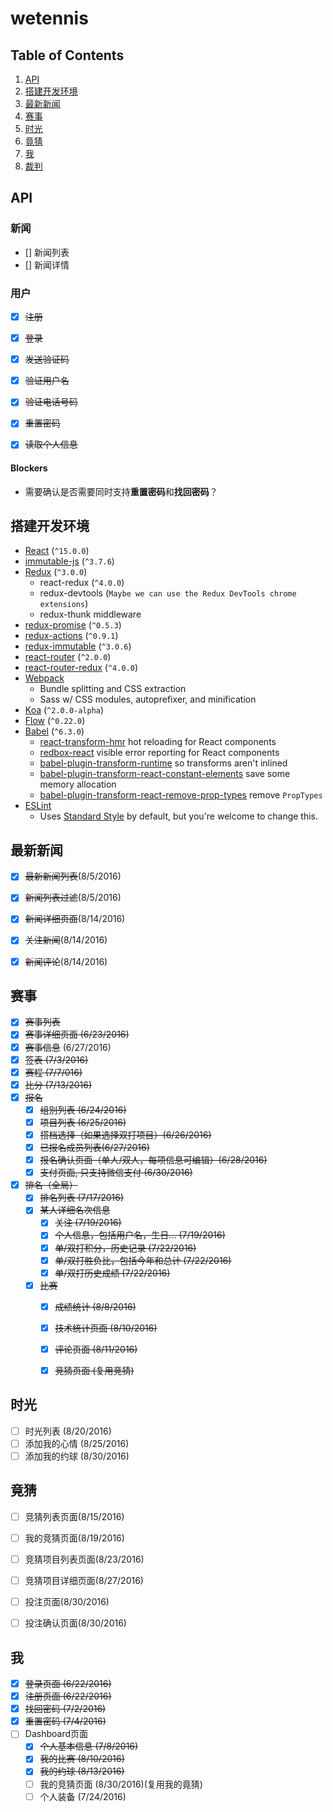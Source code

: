 wetennis
=============================

Table of Contents
-----------------
1. [API](#api)
1. [搭建开发环境](#setup-dev-env)
1. [最新新闻](#latest-news)
1. [赛事](#event)
1. [时光](#time)
1. [竟猜](#guess)
1. [我](#me)
1. [裁判](#裁判)

<!-- |Task|Description|Time|Progress|
|---|---|---|---|
|搭建开发环境|||Done|
|最新新闻|||Done|
|赛事|||70%|
|时光||70%|
|竟猜|||70%|
|我||||90%|
|裁判||||| -->

<a name='api'>API</a>
---------------------

### 新闻

- [] 新闻列表
- [] 新闻详情

### 用户

- [x] ~~注册~~

- [x] ~~登录~~

- [x] ~~发送验证码~~

- [x] ~~验证用户名~~

- [x] ~~验证电话号码~~

- [x] ~~重置密码~~

- [x] ~~读取个人信息~~


#### Blockers

- 需要确认是否需要同时支持**重置密码**和**找回密码**？

<a name='setup-dev-env'>搭建开发环境</a>
--------------------------------------

* [React](https://github.com/facebook/react) (`^15.0.0`)
* [immutable-js](https://github.com/facebook/immutable-js) (`^3.7.6`)
* [Redux](https://github.com/rackt/redux) (`^3.0.0`)
  * react-redux (`^4.0.0`)
  * redux-devtools (`Maybe we can use the Redux DevTools chrome extensions`)
  * redux-thunk middleware
* [redux-promise](https://github.com/acdlite/redux-promise) (`^0.5.3`)
* [redux-actions](https://github.com/acdlite/redux-actions) (`^0.9.1`)
* [redux-immutable](https://github.com/gajus/redux-immutable) (`^3.0.6`)
* [react-router](https://github.com/rackt/react-router) (`^2.0.0`)
* [react-router-redux](https://github.com/rackt/react-router-redux) (`^4.0.0`)
* [Webpack](https://github.com/webpack/webpack)
  * Bundle splitting and CSS extraction
  * Sass w/ CSS modules, autoprefixer, and minification
* [Koa](https://github.com/koajs/koa) (`^2.0.0-alpha`)
* [Flow](http://flowtype.org/) (`^0.22.0`)
* [Babel](https://github.com/babel/babel) (`^6.3.0`)
  * [react-transform-hmr](https://github.com/gaearon/react-transform-hmr) hot reloading for React components
  * [redbox-react](https://github.com/KeywordBrain/redbox-react) visible error reporting for React components
  * [babel-plugin-transform-runtime](https://www.npmjs.com/package/babel-plugin-transform-runtime) so transforms aren't inlined
  * [babel-plugin-transform-react-constant-elements](https://babeljs.io/docs/plugins/transform-react-constant-elements/) save some memory allocation
  * [babel-plugin-transform-react-remove-prop-types](https://github.com/oliviertassinari/babel-plugin-transform-react-remove-prop-types) remove `PropTypes`
* [ESLint](http://eslint.org)
  * Uses [Standard Style](https://github.com/feross/standard) by default, but you're welcome to change this.


<a name='latest-news'>最新新闻</a>
---------------------------------

- [x] ~~最新新闻列表~~(8/5/2016)
- [x] ~~新闻列表过滤~~(8/5/2016)
- [x] ~~新闻详细页面~~(8/14/2016)
- [x] ~~关注新闻~~(8/14/2016)
- [x] ~~新闻评论~~(8/14/2016)


<a name='event'>赛事</a>
-----------------------

- [x] ~~赛事列表~~
- [x] ~~赛事详细页面 (6/23/2016)~~
- [x] ~~赛事信息~~ (6/27/2016)
- [x] ~~签表 (7/3/2016)~~
- [x] ~~赛程 (7/7/016)~~
- [x] ~~比分 (7/13/2016)~~
- [x] ~~报名~~
  - [x] ~~组别列表 (6/24/2016)~~
  - [x] ~~项目列表 (6/25/2016)~~
  - [x] ~~搭档选择（如果选择双打项目）(6/26/2016)~~
  - [x] ~~已报名成员列表(6/27/2016)~~
  - [x] ~~报名确认页面（单人/双人，每项信息可编辑）(6/28/2016)~~
  - [x] ~~支付页面, 只支持微信支付 (6/30/2016)~~
- [x] ~~排名（全局）~~
  - [x] ~~排名列表 (7/17/2016)~~
  - [x] ~~某人详细名次信息~~
    - [x] ~~关注 (7/19/2016)~~
    - [x] ~~个人信息，包括用户名，生日... (7/19/2016)~~
    - [x] ~~单/双打积分，历史记录 (7/22/2016)~~
    - [x] ~~单/双打胜负比，包括今年和总计 (7/22/2016)~~
    - [x] ~~单/双打历史成绩 (7/22/2016)~~
  - [x] ~~比赛~~
    - [x] ~~成绩统计 (8/8/2016)~~
    - [x] ~~技术统计页面 (8/10/2016)~~
    - [x] ~~评论页面 (8/11/2016)~~
    - [x] ~~竞猜页面 (复用竞猜)~~


<a name='time'>时光</a>
----------------------

- [ ] 时光列表 (8/20/2016)
- [ ] 添加我的心情 (8/25/2016)
- [ ] 添加我的约球 (8/30/2016)

<a name='guess'>竟猜</a>
-----------------------

- [ ] 竞猜列表页面(8/15/2016)
- [ ] 我的竞猜页面(8/19/2016)
- [ ] 竞猜项目列表页面(8/23/2016)
- [ ] 竞猜项目详细页面(8/27/2016)
- [ ] 投注页面(8/30/2016)
- [ ] 投注确认页面(8/30/2016)


<a name='me'>我</a>
------------------

- [x] ~~登录页面 (6/22/2016)~~
- [x] ~~注册页面 (6/22/2016)~~
- [x] ~~找回密码 (7/2/2016)~~
- [x] ~~重置密码 (7/4/2016)~~
- [ ] Dashboard页面
  - [x] ~~个人基本信息 (7/8/2016)~~
  - [x] ~~我的比赛 (8/10/2016)~~
  - [x] ~~我的约球 (8/13/2016)~~
  - [ ] 我的竞猜页面 (8/30/2016)(复用我的竟猜)
  - [ ] 个人装备 (7/24/2016)
